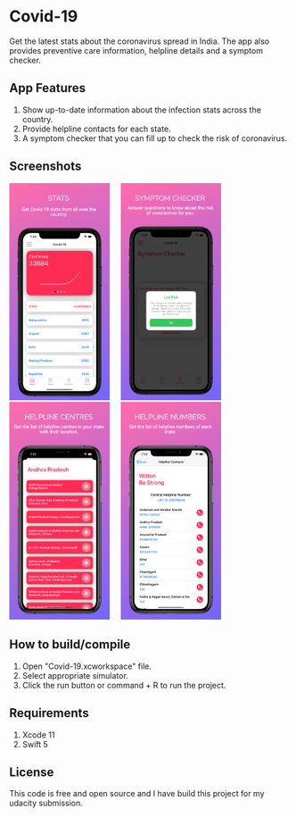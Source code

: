 # Covid-19

Get the latest stats about the coronavirus spread in India. The app also provides preventive care information, helpline details and a symptom checker.

## App Features

1. Show up-to-date information about the infection stats across the country.
2. Provide helpline contacts for each state.
3. A symptom checker that you can fill up to check the risk of coronavirus.

## Screenshots
<img src = "Screenshots/1.png" width = "180">  &nbsp; &nbsp; <img src = "Screenshots/2.png" width = "180"> &nbsp; &nbsp; <img src = "Screenshots/3.png" width = "180"> &nbsp; &nbsp; <img src = "Screenshots/4.png" width = "180">

## How to build/compile
1. Open "Covid-19.xcworkspace" file.
2. Select appropriate simulator.
3. Click the run button or command + R to run the project.

## Requirements
1. Xcode 11
2. Swift 5

## License
This code is free and open source and I have build this project for my udacity submission.
